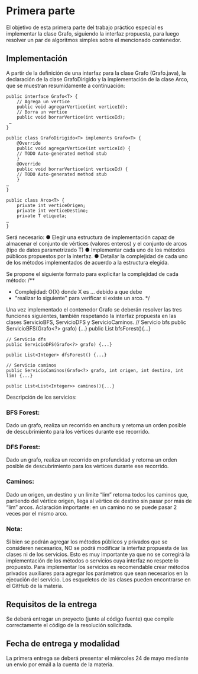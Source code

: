 # Primera parte
El objetivo de esta primera parte del trabajo práctico especial es implementar la clase Grafo, siguiendo
la interfaz propuesta, para luego resolver un par de algoritmos simples sobre el mencionado contenedor.
## Implementación
A partir de la definición de una interfaz para la clase Grafo (Grafo.java), la declaración de la clase
GrafoDirigido y la implementación de la clase Arco, que se muestran resumidamente a continuación:
    
    public interface Grafo<T> {
        // Agrega un vertice
        public void agregarVertice(int verticeId);
        // Borra un vertice
        public void borrarVertice(int verticeId);
     …
    }

    public class GrafoDirigido<T> implements Grafo<T> {
        @Override
        public void agregarVertice(int verticeId) {
        // TODO Auto-generated method stub
        }
        @Override
        public void borrarVertice(int verticeId) {
        // TODO Auto-generated method stub
        }
    …
    }

    public class Arco<T> {
        private int verticeOrigen;
        private int verticeDestino;
        private T etiqueta;
    …
    }

Será necesario:
● Elegir una estructura de implementación capaz de almacenar el conjunto de vértices (valores
enteros) y el conjunto de arcos (tipo de datos parametrizado T)
● Implementar cada uno de los métodos públicos propuestos por la interfaz.
● Detallar la complejidad de cada uno de los métodos implementados de acuerdo a la estructura
elegida.

Se propone el siguiente formato para explicitar la complejidad de cada método:
/**
* Complejidad: O(X) donde X es ... debido a que debe
* "realizar lo siguiente" para verificar si existe un arco.
*/

Una vez implementado el contenedor Grafo se deberán resolver las tres funciones siguientes, también
respetando la interfaz propuesta en las clases ServicioBFS, ServicioDFS y ServicioCaminos.
    // Servicio bfs
    public ServicioBFS(Grafo<?> grafo) {...}
    public List<Integer> bfsForest(){...}
    
    // Servicio dfs
    public ServicioDFS(Grafo<?> grafo) {...}

    public List<Integer> dfsForest() {...}

    // Servicio caminos
    public ServicioCaminos(Grafo<?> grafo, int origen, int destino, int
    lim) {...}

    public List<List<Integer>> caminos(){...}

Descripción de los servicios:
### BFS Forest: 
Dado un grafo, realiza un recorrido en anchura y retorna un orden posible de
descubrimiento para los vértices durante ese recorrido.
### DFS Forest: 
Dado un grafo, realiza un recorrido en profundidad y retorna un orden posible de
descubrimiento para los vértices durante ese recorrido.
### Caminos: 
Dado un origen, un destino y un límite “lim” retorna todos los caminos que, partiendo del
vértice origen, llega al vértice de destino sin pasar por más de “lim” arcos. Aclaración importante: en
un camino no se puede pasar 2 veces por el mismo arco.

### Nota: 
Si bien se podrán agregar los métodos públicos y privados que se consideren necesarios, NO se
podrá modificar la interfaz propuesta de las clases ni de los servicios. Esto es muy importante ya que no
se corregirá la implementación de los métodos o servicios cuya interfaz no respete lo propuesto.
Para implementar los servicios es recomendable crear métodos privados auxiliares para agregar los
parámetros que sean necesarios en la ejecución del servicio.
Los esqueletos de las clases pueden encontrarse en el GitHub de la materia.

## Requisitos de la entrega
Se deberá entregar un proyecto (junto al código fuente) que compile correctamente el código de la
resolución solicitada.

## Fecha de entrega y modalidad
La primera entrega se deberá presentar el miércoles 24 de mayo mediante un envío por email a la
cuenta de la materia.

